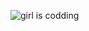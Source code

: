 <!--
**ytaratynova/ytaratynova** is a ✨ _special_ ✨ repository because its `README.md` (this file) appears on your GitHub profile.

Here are some ideas to get you started:

- 🔭 I’m currently working on ...
- 🌱 I’m currently learning ...
- 👯 I’m looking to collaborate on ...
- 🤔 I’m looking for help with ...
- 💬 Ask me about ...
- 📫 How to reach me: ...
- 😄 Pronouns: ...
- ⚡ Fun fact: ...
-->

  ![girl is codding](https://github.com/ytaratynova/ytaratynova/assets/106394285/da84209b-b4fc-496b-bc28-6c979fccee08)

 <div id="badges">
   <img src="https://komarev.com/ghpvc/?ytaratynova&style=flat-square&color=blue" alt=""/>
 </div>
  



